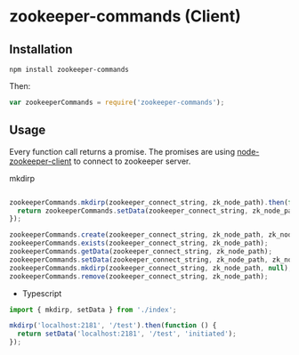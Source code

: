 # zookeeper-commands (Client)

## Installation

   
    npm install zookeeper-commands
    
Then:

```js
var zookeeperCommands = require('zookeeper-commands');
```

## Usage

Every function call returns a promise. The promises are using [node-zookeeper-client](https://github.com/alexguan/node-zookeeper-client) to connect to zookeeper server.

mkdirp

```js

zookeeperCommands.mkdirp(zookeeper_connect_string, zk_node_path).then(function () {
  return zookeeperCommands.setData(zookeeper_connect_string, zk_node_path, 'initiated');
});

zookeeperCommands.create(zookeeper_connect_string, zk_node_path, zk_node_data);
zookeeperCommands.exists(zookeeper_connect_string, zk_node_path);
zookeeperCommands.getData(zookeeper_connect_string, zk_node_path);
zookeeperCommands.setData(zookeeper_connect_string, zk_node_path, zk_node_data);
zookeeperCommands.mkdirp(zookeeper_connect_string, zk_node_path, null);
zookeeperCommands.remove(zookeeper_connect_string, zk_node_path);

```


* Typescript

```js
import { mkdirp, setData } from './index';

mkdirp('localhost:2181', '/test').then(function () {
  return setData('localhost:2181', '/test', 'initiated');
});

```
